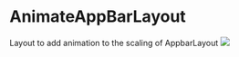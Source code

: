 # AnimateAppBarLayout
Layout to add animation to the scaling of AppbarLayout
[![](https://jitpack.io/v/rwadada/AnimateAppBarLayout.svg)](https://jitpack.io/#rwadada/AnimateAppBarLayout)
